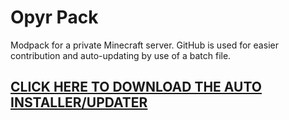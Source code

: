 # Opyr Pack

Modpack for a private Minecraft server. GitHub is used for easier contribution and auto-updating by use of a batch file.

## [CLICK HERE TO DOWNLOAD THE AUTO INSTALLER/UPDATER](https://fwfy.club/files/opyr_updater.bat)
